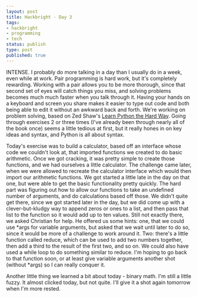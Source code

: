 ```yaml
---
layout: post
title: Hackbright - Day 3
tags:
- hackbright
- programming
- tech
status: publish
type: post
published: true
---
```

INTENSE. I probably do more talking in a day than I usually do in a week, even while at work. Pair programming is hard work, but it's completely rewarding. Working with a pair allows you to be more thorough, since that second set of eyes will catch things you miss, and solving problems becomes much much faster when you talk through it. Having your hands on a keyboard and screen you share makes it easier to type out code and both being able to edit it without an awkward back and forth. We're working on problem solving, based on Zed Shaw's <a href="learnpythonthehardway.org" title="Learn Python" target="_blank">Learn Python the Hard Way</a>. Going through exercises 2 or three times (I've already been through nearly all of the book once) seems a little tedious at first, but it really hones in on key ideas and syntax, and Python is all about syntax. 

Today's exercise was to build a calculator, based off an interface whose code we couldn't look at, that imported functions we created to do basic arithmetic. Once we got cracking, it was pretty simple to create those functions, and we had ourselves a little calculator. The challenge came later, when we were allowed to recreate the calculator interface which would then import our arithmetic functions. We got started a little late in the day on that one, but were able to get the basic functionality pretty quickly. The hard part was figuring out how to allow our functions to take an undefined number of arguments, and do calculations based off those. We didn't quite get there, since we got started later in the day, but we did come up with a clever-but-kludgy way to append zeros or ones to a list, and then pass that list to the function so it would add up to ten values. Still not exactly there, we asked Christian for help. He offered us some hints: one, that we could use *args for variable arguments, but asked that we wait until later to do so, since it would be more of a challenge to work around it. Two: there's a little function called reduce, which can be used to add two numbers together, then add a third to the result of the first two, and so on. We could also have used a while loop to do something similar to reduce. I'm hoping to go back to that function soon, or at least give variable arguments another shot (without *args) so I can really conquer it. 

Another little thing we learned a bit about today - binary math. I'm still a little fuzzy. It almost clicked today, but not quite. I'll give it a shot again tomorrow when I'm more rested.
